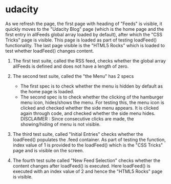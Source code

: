 # udacity
As we refresh the page, the first page with heading of "Feeds" is visible, it quickly moves to the "Udacity Blog"
page (which is the home page and the first entry in allFeeds global array loaded by default), after which the
"CSS Tricks" page is visible. This page is loaded as part of testing loadFeed() functionality. The last page
visible is the "HTML5 Rocks" which is loaded to test whether loadFeed() changes content.

1. The first test suite, called the RSS feed, checks whether the global array allFeeds is defined and does not have a length
   of zero.
2. The second test suite, called the "the Menu" has 2 specs
    - The first spec is to check whether the menu is hidden by default as the home page is loaded.
    - The second spec is to check whether the clicking of the hamburger menu icon, hides/shows the menu. For
      testing this, the menu icon is clicked and checked whether the side menu appears. It is clicked again
      through code, and checked whether the side menu hides. DISCLAIMER : Since consecutive clicks are made,
      the showing/hiding of menu is not visible.
3. The third test suite, called "Initial Entries" checks whether the loadFeed() populates the .feed container.
   As part of testing the function, index value of 1 is provided to the loadFeed() which is the "CSS Tricks" page
   and is visible on the screen.

4. The fourth test suite called "New Feed Selection" checks whether the content changes after loadFeed() is
   executed. Here loadFeed() is executed with an index value of 2 and hence the "HTML5 Rocks" page is visible.
